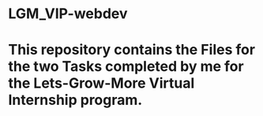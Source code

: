 # LGM_VIP-webdev
# This repository contains the Files for the two Tasks completed by me for the Lets-Grow-More Virtual Internship program.
